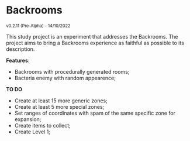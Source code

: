 # Backrooms

<sub>v0.2.11 (Pre-Alpha) - 14/10/2022</sub>

This study project is an experiment that addresses the Backrooms. The project aims to bring a Backrooms experience as faithful as possible to its description.

**Features**:

- Backrooms with procedurally generated rooms;
- Bacteria enemy with random appearence;

**TO DO**

- Create at least 15 more generic zones;
- Create at least 5 more special zones;
- Set ranges of coordinates with spam of the same specific zone for expansion;
- Create items to collect;
- Create Level 1;
